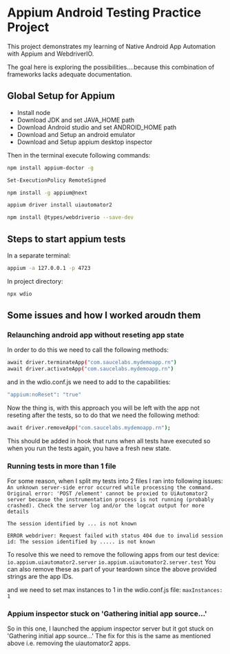 # Appium Android Testing Practice Project

This project demonstrates my learning of Native Android App Automation with Appium and WebdriverIO.

The goal here is exploring the possibilities....because this combination of frameworks lacks adequate documentation.

## Global Setup for Appium

- Install node
- Download JDK and set JAVA_HOME path
- Download Android studio and set ANDROID_HOME path
- Download and Setup an android emulator
- Download and Setup appium desktop inspector

Then in the terminal execute following commands:

```bash
npm install appium-doctor -g
```

```bash
Set-ExecutionPolicy RemoteSigned
```

```bash
npm install -g appium@next
```

```bash
appium driver install uiautomator2
```

```bash
npm install @types/webdriverio --save-dev
```

## Steps to start appium tests

In a separate terminal:

```bash
appium -a 127.0.0.1 -p 4723
```

In project directory:

```bash
npx wdio
```

## Some issues and how I worked aroudn them

### Relaunching android app without reseting app state

In order to do this we need to call the following methods:

```bash
await driver.terminateApp("com.saucelabs.mydemoapp.rn")
await driver.activateApp("com.saucelabs.mydemoapp.rn")
```

and in the wdio.conf.js we need to add to the capabilities:

```bash
"appium:noReset": "true"
```

Now the thing is, with this approach you will be left with the app not reseting after the tests, so to do that we need the following method:

```bash
await driver.removeApp("com.saucelabs.mydemoapp.rn");
```

This should be added in hook that runs when all tests have executed so when you run the tests again, you have a fresh new state.

### Running tests in more than 1 file

For some reason, when I split my tests into 2 files I ran into following issues:
`An unknown server-side error occurred while processing the command. Original error: 'POST /element' cannot be proxied to UiAutomator2 server because the instrumentation process is not running (probably crashed). Check the server log and/or the logcat output for more details`

`The session identified by ... is not known`

`ERROR webdriver: Request failed with status 404 due to invalid session id: The session identified by ..... is not known`

To resolve this we need to remove the following apps from our test device:
`io.appium.uiautomator2.server`
`io.appium.uiautomator2.server.test`
You can also remove these as part of your teardown since the above provided strings are the app IDs.

and we need to set max instances to 1 in the wdio.conf.js file:
`maxInstances: 1`

### Appium inspector stuck on 'Gathering initial app source…'

So in this one, I launched the appium inspector server but it got stuck on 'Gathering initial app source…'
The fix for this is the same as mentioned above i.e. removing the uiautomator2 apps.
